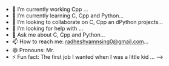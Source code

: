 - 🔭 I’m currently working Cpp ...
- 🌱 I’m currently learning C, Cpp and Python...
- 👯 I’m looking to collaborate on C, Cpp an dPython projects...
- 🤔 I’m looking for help with ...
- 💬 Ask me about C, Cpp and Python...
- 📫 How to reach me: radheshyamnsing0@gmail.com...
- 😄 Pronouns: Mr.
- ⚡ Fun fact: The first job I wanted when I was a little kid ...
-->
